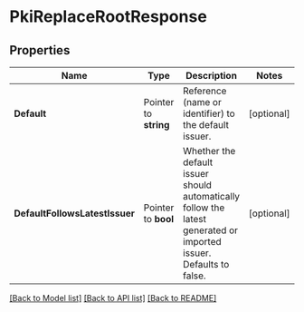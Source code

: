 # PkiReplaceRootResponse


## Properties

Name | Type | Description | Notes
------------ | ------------- | ------------- | -------------
**Default** | Pointer to **string** | Reference (name or identifier) to the default issuer. | [optional] 
**DefaultFollowsLatestIssuer** | Pointer to **bool** | Whether the default issuer should automatically follow the latest generated or imported issuer. Defaults to false. | [optional] 





[[Back to Model list]](../README.md#documentation-for-models) [[Back to API list]](../README.md#documentation-for-api-endpoints) [[Back to README]](../README.md)


